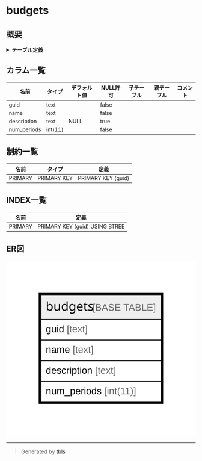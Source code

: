 # budgets

## 概要

<details>
<summary><strong>テーブル定義</strong></summary>

```sql
CREATE TABLE `budgets` (
  `guid` text NOT NULL,
  `name` text NOT NULL,
  `description` text DEFAULT NULL,
  `num_periods` int(11) NOT NULL,
  PRIMARY KEY (`guid`(255))
) ENGINE=InnoDB DEFAULT CHARSET=utf8mb4 COLLATE=utf8mb4_general_ci
```

</details>

## カラム一覧

| 名前          | タイプ     | デフォルト値       | NULL許可   | 子テーブル      | 親テーブル      | コメント     |
| ----------- | ------- | ------------ | -------- | ---------- | ---------- | -------- |
| guid        | text    |              | false    |            |            |          |
| name        | text    |              | false    |            |            |          |
| description | text    | NULL         | true     |            |            |          |
| num_periods | int(11) |              | false    |            |            |          |

## 制約一覧

| 名前      | タイプ         | 定義                 |
| ------- | ----------- | ------------------ |
| PRIMARY | PRIMARY KEY | PRIMARY KEY (guid) |

## INDEX一覧

| 名前      | 定義                             |
| ------- | ------------------------------ |
| PRIMARY | PRIMARY KEY (guid) USING BTREE |

## ER図

![er](budgets.svg)

---

> Generated by [tbls](https://github.com/k1LoW/tbls)
